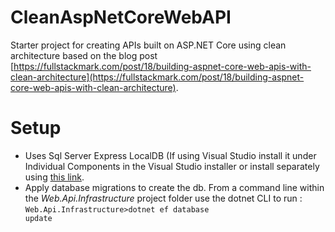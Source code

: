 # CleanAspNetCoreWebAPI
Starter project for creating APIs built on ASP.NET Core using clean architecture based on the blog post [https://fullstackmark.com/post/18/building-aspnet-core-web-apis-with-clean-architecture](https://fullstackmark.com/post/18/building-aspnet-core-web-apis-with-clean-architecture).

# Setup
- Uses Sql Server Express LocalDB (If using Visual Studio install it under Individual Components in the Visual Studio installer or install separately using [this link](https://docs.microsoft.com/en-us/sql/database-engine/configure-windows/sql-server-2016-express-localdb?view=sql-server-2017).
- Apply database migrations to create the db.  From a command line within the *Web.Api.Infrastructure* project folder use the dotnet CLI to run : <code>Web.Api.Infrastructure>dotnet ef database update</code>

